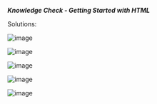 ***Knowledge Check - Getting Started with HTML***

Solutions:

![image](https://user-images.githubusercontent.com/107066424/211773759-98019101-e828-48ad-b601-b75e5854ed1e.png)

![image](https://user-images.githubusercontent.com/107066424/211773840-2c07d614-6174-470d-828b-78fc586386fe.png)

![image](https://user-images.githubusercontent.com/107066424/211773926-eaf90b3b-e597-44a1-959a-3c6868fe95df.png)

![image](https://user-images.githubusercontent.com/107066424/211774012-c8a49516-459e-49b3-b620-67051a8caa49.png)

![image](https://user-images.githubusercontent.com/107066424/211774095-d9e31be9-ab20-4334-9245-eec226f17e12.png)
